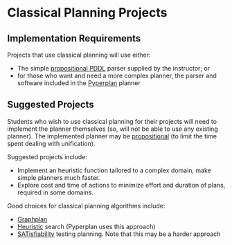 # Classical Planning Projects

## Implementation Requirements

Projects that use classical planning will use either: 

- The simple [propositional PDDL](https://github.com/pucrs-automated-planning/pddl-parser) parser supplied by the instructor; or
- for those who want and need a more complex planner, the parser and software included in the [Pyperplan](https://bitbucket.org/malte/pyperplan/) planner


## Suggested Projects

Students who wish to use classical planning for their projects will need to implement the planner themselves (so, will not be able to use any existing planner). 
The implemented planner may be [propositional](https://github.com/pucrs-automated-planning/pddl-parser) (to limit the time spent dealing with unification).

Suggested projects include:

- Implement an heuristic function tailored to a complex domain, make simple planners much faster.
- Explore cost and time of actions to minimize effort and duration of plans, required in some domains.

Good choices for classical planning algorithms include:

- [Graphplan](http://www.sciencedirect.com/science/article/pii/S0004370296000471)
- [Heuristic](http://www.sciencedirect.com/science/article/pii/S0004370201001084) search (Pyperplan uses this approach)
- [SATisfiability](https://www.aaai.org/Papers/AAAI/1996/AAAI96-177.pdf) testing planning. Note that this may be a harder approach

